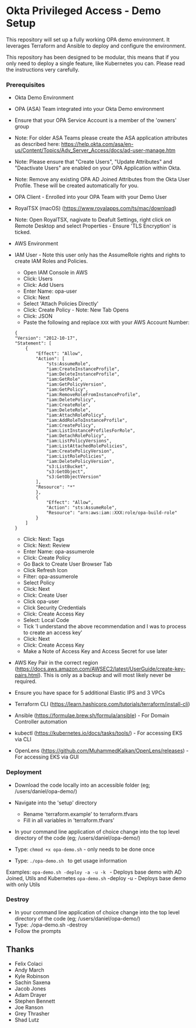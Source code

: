 # Okta Privileged Access - Demo Setup

This repository will set up a fully working OPA demo environment. It leverages Terraform and Ansible to deploy and configure the environment.

This repository has been designed to be modular, this means that if you only need to deploy a single feature, like Kubernetes you can. Please read the instructions very carefully.

### Prerequisites

- Okta Demo Environment 
- OPA (ASA) Team integrated into your Okta Demo environment
- Ensure that your OPA Service Account is a member of the 'owners' group
- Note: For older ASA Teams please create the ASA application attributes as described here: https://help.okta.com/asa/en-us/Content/Topics/Adv_Server_Access/docs/ad-user-manage.htm
- Note: Please ensure that "Create Users", "Update Attributes" and "Deactivate Users" are enabled on your OPA Application within Okta.
- Note: Remove any existing OPA AD Joined Attributes from the Okta User Profile. These will be created automatically for you.

- OPA Client - Enrolled into your OPA Team with your Demo User
- RoyalTSX (macOS) (https://www.royalapps.com/ts/mac/download)
- Note: Open RoyalTSX, nagivate to Deafult Settings, right click on Remote Desktop and select Properties - Ensure 'TLS Encryption' is ticked.

- AWS Environment
- IAM User - Note this user only has the AssumeRole rights and rights to create IAM Roles and Policies.

    - Open IAM Console in AWS
    - Click: Users
    - Click: Add Users
    - Enter Name: opa-user
    - Click: Next
    - Select 'Attach Policies Directly'
    - Click: Create Policy - Note: New Tab Opens
    - Click: JSON
    - Paste the following and replace `XXX` with your AWS Account Number:

    ``` 
    {
    "Version": "2012-10-17",
    "Statement": [
        {
            "Effect": "Allow",
            "Action": [
                "sts:AssumeRole",
                "iam:CreateInstanceProfile",
                "iam:DeleteInstanceProfile",
                "iam:GetRole",
                "iam:GetPolicyVersion",
                "iam:GetPolicy",
                "iam:RemoveRoleFromInstanceProfile",
                "iam:DeletePolicy",
                "iam:CreateRole",
                "iam:DeleteRole",
                "iam:AttachRolePolicy",
                "iam:AddRoleToInstanceProfile",
                "iam:CreatePolicy",
                "iam:ListInstanceProfilesForRole",
                "iam:DetachRolePolicy",
                "iam:ListPolicyVersions",
                "iam:ListAttachedRolePolicies",
                "iam:CreatePolicyVersion",
                "iam:ListRolePolicies",
                "iam:DeletePolicyVersion",
                "s3:ListBucket",
                "s3:GetObject",
                "s3:GetObjectVersion"
            ],
            "Resource": "*"
            },
            {
                "Effect": "Allow",
                "Action": "sts:AssumeRole",
                "Resource": "arn:aws:iam::XXX:role/opa-build-role"
            }
        ]
    } 
    ``` 
    
    - Click: Next: Tags
    - Click: Next: Review
    - Enter Name: opa-assumerole
    - Click: Create Policy
    - Go Back to Create User Browser Tab
    - Click Refresh Icon
    - Filter: opa-assumerole
    - Select Policy
    - Click: Next
    - Click: Create User
    - Click opa-user
    - Click Security Credentials
    - Click: Create Access Key
    - Select: Local Code
    - Tick 'I understand the above recommendation and I was to process to create an access key'
    - Click: Next
    - Click: Create Access Key
    - Make a Note of Access Key and Access Secret for use later     

- AWS Key Pair in the correct region (https://docs.aws.amazon.com/AWSEC2/latest/UserGuide/create-key-pairs.html). This is only as a backup and will most likely never be required.
- Ensure you have space for 5 additional Elastic IPS and 3 VPCs

- Terraform CLI (https://learn.hashicorp.com/tutorials/terraform/install-cli)
- Ansible (https://formulae.brew.sh/formula/ansible) - For Domain Controller automation
- kubectl (https://kubernetes.io/docs/tasks/tools/) - For accessing EKS via CLI
- OpenLens (https://github.com/MuhammedKalkan/OpenLens/releases) - For accessing EKS via GUI

### Deployment

- Download the code locally into an accessible folder (eg; /users/daniel/opa-demo/)

- Navigate into the 'setup' directory
    - Rename 'terraform.example' to terraform.tfvars
    - Fill in all variables in 'terraform.tfvars'

- In your command line application of choice change into the top level directory of the code (eg; /users/daniel/opa-demo/)
- Type: `chmod +x opa-demo.sh` - only needs to be done once
- Type: `./opa-demo.sh ` to get usage information

Examples: 
`opa-demo.sh -deploy -a -u -k ` - Deploys base demo with AD Joined, Utils and Kubernetes
`opa-demo.sh` -deploy -u - Deploys base demo with only Utils


### Destroy

- In your command line application of choice change into the top level directory of the code (eg; /users/daniel/opa-demo/)
- Type: ./opa-demo.sh -destroy
- Follow the prompts

<!-- 
### Base Demo Deployment -  Runtime ~14m

Follow these steps to deploy standard OPA features.

- Download the code locally into an accessible folder
- Rename 'terraform.example' to terraform.tfvars
- Fill in all variables in 'terraform.tfvars'
- Open Terminal and change into the top level directory where the code resides. (Do not change into the Kubernetes directory)
- Run: `terraform init` - this will download and install all the required packages
- MacOS - Run: `export OBJC_DISABLE_INITIALIZE_FORK_SAFETY=YES`
- Run: `terraform apply` 
- Note: This can take around 15 minutes to fully deploy, so please be patient.

After you have completed the above steps you will have a standard working OPA Demo where you will be able to demo;

- Agent Based Server Management and Authentication
- AD Joined User Authentication
- Preauthorization
- Gateway Traversal

In order to save costs, please ensure that this environment has been destroyed when not in use. The beauty of Terraform is that is can be created very quickly again. To destroy the base deployment please run the following command:

- Run: `terraform destory`
- Note: After destruction please manually delete the opa-gateway from the Gateways menu as there is currently no API avaialble to manage this.

### Utilities (Session Capture) Deployment - Runtime ~5m

Follow these steps in order to deploy only the Utils features. 

Please note this section requires the Base Demo Deployment to be deployed as it relies heavily on the Gateway.

- Open Terminal and change into the Utils directory
- Rename 'terraform.example' to terraform.tfvars
- Fill in all variables in 'terraform.tfvars'
- Run: `terraform init` - this will download and install all the required packages
- Run: `terraform apply` 

After deployment is succesful, you should have an OPA Utils chiclet on your demonstration users dashboard within Okta. 

In order to save costs, please ensure that this environment has been destroyed when not in use. The beauty of Terraform is that is can be created very quickly again. To destroy the utils deployment please run the following command:

- Run: `terraform destory`

### Kubernetes Feature Deployment - Runtime ~18m

Follow these steps in order to deploy only the Kubernetes features. 

- Open Terminal and change into the Kubernetes directory
- Rename 'terraform.example' to terraform.tfvars
- Fill in all variables in 'terraform.tfvars'
- Run: `terraform init` - this will download and install all the required packages
- Run: `terraform apply` 
- Note: This can take around 30 minutes to fully deploy, so please be patient. There is a known OIDC configuration delay with AWS which is being worked on.

After you have completed the above steps you will have a working Kubernetes environment where you will be able to demo;

- Listing Clusters within SFT CLI
- Connecting to Clusters using Kubectl using OPA for Authentication
- Show different levels of Authorization

In order to save costs, please ensure that this environment has been destroyed when not in use. The beauty of Terraform is that is can be created very quickly again. To destroy the kubernetes deployment please run the following command:

- Run: `terraform destroy`


## Testing

### Agent Based Linux and Windows:

#### GUI Testing

- Log into Okta
- Open OPA Application
- Find 'opa-gateway' and click connect
- Find 'opa-linux-target' and click connect
- Create a preauthorization on the opa-windows project
- Find 'opa-windows-target' and click connect
- Click Connect when prompted

#### CLI Testing

- Open Terminal
- Type: `sft list-servers`
- Type: `sft ssh opa-gateway`
- Type: `sft ssh opa-linux-target`
- Type: `sft rdp opa-windows-target`

### AD Joined:

#### GUI Testing

- Log into Okta
- Open OPA Application
- Click Project
- Click opa-domain-joined
- Click Servers
- Click Connect against server
- From the drop down select svc-iis - This is a passwordless flow
- Click connect
- For a password flow, select the Administrator user and enter the password specified in your variables file

#### CLI Testing

Open Terminal
Type: `sft list-servers`
Type: `sft rdp <servername>` // Name of Domain Controller
Enter number that represents svc-iis - This is a passwordless flow
- For a password flow, select the Administrator number and enter the password specified in your variables file

### Kubernetes: 

- Open Terminal
- Type: sft k8s list-clusters
- Type: kubectl config get-contexts
- Type: kubectl config use-context xxx // xxx = name from previous command (eg: first.last@cluster-name.asa-team)
- Type: kubectl cluster-info

## Troubleshooting

- Region us-west-2 is prefered. Other regions may behave funky.

- If you get a python error during execution please run the following:

`export OBJC_DISABLE_INITIALIZE_FORK_SAFETY=YES`

- If you get a timeout error relating to the EKS Cluster, please run `terraform apply` again. This is a know issue with the AWS K8S Terraform Resource.

- If you have just created new AWS user and keys maybe you will get `Error: creating EC2 Instance: PendingVerification`. Keys can take some time to be active, you just need to wait a bit and try again. AWS sends you an email once it is ready to use.

- If you get `Error running command 'sleep 120;cp hosts.default hosts; sed -i '' -e │ 's/USERNAME/Administrator/g' -e 's/PASSWORD/blackcastle/g' -e
│ 's/PUBLICIP/3.72.18.124/g' hosts;ansible-playbook -v -i hosts │ playbooks/windows_dc.yml': exit status 4` your windows_password variable in terraform.tfvars is not complex enough.

- If your AD-joined passwordless RDP shows a smartcard error, first login with a password then try the passwordless again.

- If your session recording utils is not showing the recordings, try ssh into the gateway and run `sudo mount -a` to force mound the s3 filesystem.
  -->

## Thanks

- Felix Colaci
- Andy March
- Kyle Robinson
- Sachin Saxena
- Jacob Jones
- Adam Drayer
- Stephen Bennett
- Joe Ranson
- Grey Thrasher
- Shad Lutz

